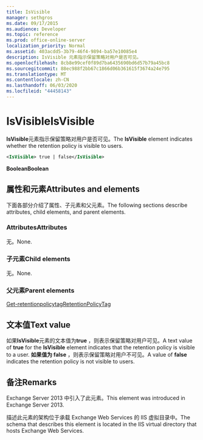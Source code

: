 ```yaml
---
title: IsVisible
manager: sethgros
ms.date: 09/17/2015
ms.audience: Developer
ms.topic: reference
ms.prod: office-online-server
localization_priority: Normal
ms.assetid: 403acdd5-3b79-46f4-9894-ba57e10085e4
description: IsVisible 元素指示保留策略对用户是否可见。
ms.openlocfilehash: 8cb8e99cef0f89d7ba6435690bd6d57b79a45bc8
ms.sourcegitcommit: 88ec988f2bb67c1866d06b361615f3674a24e795
ms.translationtype: MT
ms.contentlocale: zh-CN
ms.lasthandoff: 06/03/2020
ms.locfileid: "44458143"
---
```

# <a name="isvisible"></a><span data-ttu-id="de5ee-103">IsVisible</span><span class="sxs-lookup"><span data-stu-id="de5ee-103">IsVisible</span></span>

<span data-ttu-id="de5ee-104">**IsVisible**元素指示保留策略对用户是否可见。</span><span class="sxs-lookup"><span data-stu-id="de5ee-104">The **IsVisible** element indicates whether the retention policy is visible to users.</span></span> 
  
```XML
<IsVisible> true | false</IsVisible>
```

 <span data-ttu-id="de5ee-105">**Boolean**</span><span class="sxs-lookup"><span data-stu-id="de5ee-105">**Boolean**</span></span>
## <a name="attributes-and-elements"></a><span data-ttu-id="de5ee-106">属性和元素</span><span class="sxs-lookup"><span data-stu-id="de5ee-106">Attributes and elements</span></span>

<span data-ttu-id="de5ee-107">下面各部分介绍了属性、子元素和父元素。</span><span class="sxs-lookup"><span data-stu-id="de5ee-107">The following sections describe attributes, child elements, and parent elements.</span></span>
  
### <a name="attributes"></a><span data-ttu-id="de5ee-108">Attributes</span><span class="sxs-lookup"><span data-stu-id="de5ee-108">Attributes</span></span>

<span data-ttu-id="de5ee-109">无。</span><span class="sxs-lookup"><span data-stu-id="de5ee-109">None.</span></span>
  
### <a name="child-elements"></a><span data-ttu-id="de5ee-110">子元素</span><span class="sxs-lookup"><span data-stu-id="de5ee-110">Child elements</span></span>

<span data-ttu-id="de5ee-111">无。</span><span class="sxs-lookup"><span data-stu-id="de5ee-111">None.</span></span>
  
### <a name="parent-elements"></a><span data-ttu-id="de5ee-112">父元素</span><span class="sxs-lookup"><span data-stu-id="de5ee-112">Parent elements</span></span>

[<span data-ttu-id="de5ee-113">Get-retentionpolicytag</span><span class="sxs-lookup"><span data-stu-id="de5ee-113">RetentionPolicyTag</span></span>](retentionpolicytag.md)
  
## <a name="text-value"></a><span data-ttu-id="de5ee-114">文本值</span><span class="sxs-lookup"><span data-stu-id="de5ee-114">Text value</span></span>

<span data-ttu-id="de5ee-115">如果**IsVisible**元素的文本值为**true** ，则表示保留策略对用户可见。</span><span class="sxs-lookup"><span data-stu-id="de5ee-115">A text value of **true** for the **IsVisible** element indicates that the retention policy is visible to a user.</span></span> <span data-ttu-id="de5ee-116">**如果值为 false** ，则表示保留策略对用户不可见。</span><span class="sxs-lookup"><span data-stu-id="de5ee-116">A value of **false** indicates the retention policy is not visible to users.</span></span> 
  
## <a name="remarks"></a><span data-ttu-id="de5ee-117">备注</span><span class="sxs-lookup"><span data-stu-id="de5ee-117">Remarks</span></span>

<span data-ttu-id="de5ee-118">Exchange Server 2013 中引入了此元素。</span><span class="sxs-lookup"><span data-stu-id="de5ee-118">This element was introduced in Exchange Server 2013.</span></span>
  
<span data-ttu-id="de5ee-119">描述此元素的架构位于承载 Exchange Web Services 的 IIS 虚拟目录中。</span><span class="sxs-lookup"><span data-stu-id="de5ee-119">The schema that describes this element is located in the IIS virtual directory that hosts Exchange Web Services.</span></span>
  

